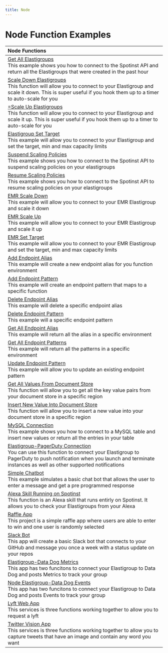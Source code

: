 ```yaml
---
title: Node
---
```


# Node Function Examples

|Node Functions| 
|:--------------------------- |
|[Get All Elastigroups](./node-spotinst-api-getGroups) </br> This example shows you how to connect to the Spotinst API and return all the Elastigroups that were created in the past hour|
|[Scale Down Elastigroups](./node-elastigroup-scaleDown) </br> This function will allow you to connect to your Elastigroup and scale it down. This is super useful if you hook them up to a timer to auto-scale for you|
|[=Scale Up Elastigroups](./node-elastigroup-scaleUp) </br> This function will allow you to connect to your Elastigroup and scale it up. This is super useful if you hook them up to a timer to auto-scale for you|
|[Elastigroup Set Target](./node-elastigroup-setTarget) </br> This example will allow you to connect to your Elastigroup and set the target, min and max capacity limits|
|[Suspend Scaling Policies](./node-spotinst-api-suspendPolicy) </br> This example shows you how to connect to the Spotinst API to suspend scaling policies on your elastigroups|
|[Resume Scaling Policies](./node-spotinst-api-resumePolicy) </br> This example shows you how to connect to the Spotinst API to resume scaling policies on your elastigroups| 
|[EMR Scale Down](./node-emr-scaleDown) </br> This example will allow you to connect to your EMR Elastigroup and scale it down|
|[EMR Scale Up](./node-emr-scaleUp) </br> This example will allow you to connect to your EMR Elastigroup and scale it up| 
|[EMR Set Target](./node-emr-setTarget) </br> This example will allow you to connect to your EMR Elastigroup and set the target, min and max capacity limits|
|[Add Endpoint Alias](./node-endpoint-addAlias) </br> This example will create a new endpoint alias for you function environment               |
|[Add Endpoint Pattern](./node-endpoint-addPattern) </br> This example will create an endpoint pattern that maps to a specific function        |
|[Delete Endpoint Alias](./node-endpoint-deleteAlias) </br> This example will delete a specific endpoint alias                                 |
|[Delete Endpoint Pattern](./node-endpoint-deletePattern) </br> This example will a specific endpoint pattern                                  |
|[Get All Endpoint Alias](./node-endpoint-getAlias) </br> This example will return all the alias in a specific environment                     |
|[Get All Endpoint Patterns](./node-endpoint-getPattern) </br> This example will return all the patterns in a specific environment             |
|[Update Endpoint Pattern](./node-endpoint-updatePattern) </br> This example will allow you to update an existing endpoint pattern             |
|[Get All Values From Document Store ](./node-docstore-getAll) </br> This function will allow you to get all the key value pairs from your document store in a specific region|
|[Insert New Value Into Document Store](./node-docstore-newValue) </br> This function will allow you to insert a new value into your document store in a specific region|
|[MySQL Connection](./node-mysql-connection) </br> This example shows you how to connect to a MySQL table and insert new values or return all the entries in your table|
|[Elastigroup-PagerDuty Connection](./node-pagerduty-connection) </br> You can use this function to connect your Elastigroup to PagerDuty to push notification when you launch and terminate instances as well as other supported notifications| 
|[Simple Chatbot](./node-simple-chatbot) </br> This example simulates a basic chat bot that allows the user to enter a message and get a pre programmed response|
|[Alexa Skill Running on Spotinst](./node-alexa-skill) </br> This function is an Alexa skill that runs entirly on Spotinst. It allows you to check your Elastigroups from your Alexa|
|[Raffle App](./node-raffle-app) </br> This project is a simple raffle app where users are able to enter to win and one user is randomly selected|
|[Slack Bot](./node-slack-bot) </br> This app will create a basic Slack bot that connects to your GitHub and message you once a week with a status update on your repos|
|[Elastigroup-Data Dog Metrics](./node-datadog-metric) </br> This app has two funcitons to connect your Elastigroup to Data Dog and posts Metrics to track your group|
|[Node Elastigroup-Data Dog Events](./node-datadog-event) </br> This app has two funcitons to connect your Elastigroup to Data Dog and posts Events to track your group| nodeJS |
|[Lyft Web App](./node-lyft-webApp) </br> This services is three functions working together to allow you to request a lyft| 
|[Twitter Vision App](./node-twitter-vision) </br> This services is three functions working together to allow you to capture tweets that have an image and contain any word you want |